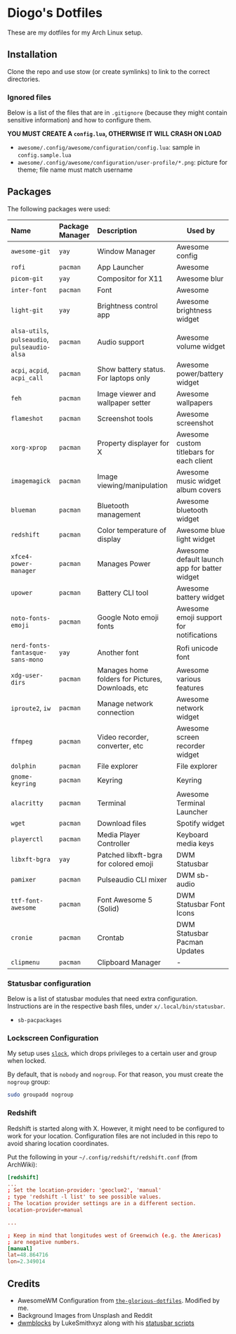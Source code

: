 # Diogo's Dotfiles

These are my dotfiles for my Arch Linux setup.

## Installation

Clone the repo and use stow (or create symlinks) to link to the correct directories.

### Ignored files

Below is a list of the files that are in `.gitignore`
(because they might contain sensitive information) and how to configure them.

**YOU MUST CREATE A `config.lua`, OTHERWISE IT WILL CRASH ON LOAD**

- `awesome/.config/awesome/configuration/config.lua`: sample in `config.sample.lua`
- `awesome/.config/awesome/configuration/user-profile/*.png`: picture for theme; file name must match username

## Packages

The following packages were used:

| Name                                          | Package Manager | Description                                       | Used by                                      |
| :-------------------------------------------- | :-------------- | :------------------------------------------------ | -------------------------------------------- |
| `awesome-git`                                 | `yay`           | Window Manager                                    | Awesome config                               |
| `rofi`                                        | `pacman`        | App Launcher                                      | Awesome                                      |
| `picom-git`                                   | `yay`           | Compositor for X11                                | Awesome blur                                 |
| `inter-font`                                  | `pacman`        | Font                                              | Awesome                                      |
| `light-git`                                   | `yay`           | Brightness control app                            | Awesome brightness widget                    |
| `alsa-utils`, `pulseaudio`, `pulseaudio-alsa` | `pacman`        | Audio support                                     | Awesome volume widget                        |
| `acpi`, `acpid`, `acpi_call`                  | `pacman`        | Show battery status. For laptops only             | Awesome power/battery widget                 |
| `feh`                                         | `pacman`        | Image viewer and wallpaper setter                 | Awesome wallpapers                           |
| `flameshot`                                   | `pacman`        | Screenshot tools                                  | Awesome screenshot                           |
| `xorg-xprop`                                  | `pacman`        | Property displayer for X                          | Awesome custom titlebars for each client     |
| `imagemagick`                                 | `pacman`        | Image viewing/manipulation                        | Awesome music widget album covers            |
| `blueman`                                     | `pacman`        | Bluetooth management                              | Awesome bluetooth widget                     |
| `redshift`                                    | `pacman`        | Color temperature of display                      | Awesome blue light widget                    |
| `xfce4-power-manager`                         | `pacman`        | Manages Power                                     | Awesome default launch app for batter widget |
| `upower`                                      | `pacman`        | Battery CLI tool                                  | Awesome battery widget                       |
| `noto-fonts-emoji`                            | `pacman`        | Google Noto emoji fonts                           | Awesome emoji support for notifications      |
| `nerd-fonts-fantasque-sans-mono`              | `yay`           | Another font                                      | Rofi unicode font                            |
| `xdg-user-dirs`                               | `pacman`        | Manages home folders for Pictures, Downloads, etc | Awesome various features                     |
| `iproute2`, `iw`                              | `pacman`        | Manage network connection                         | Awesome network widget                       |
| `ffmpeg`                                      | `pacman`        | Video recorder, converter, etc                    | Awesome screen recorder widget               |
| `dolphin`                                     | `pacman`        | File explorer                                     | File explorer                                |
| `gnome-keyring`                               | `pacman`        | Keyring                                           | Keyring                                      |
| `alacritty`                                   | `pacman`        | Terminal                                          | Awesome Terminal Launcher                    |
| `wget`                                        | `pacman`        | Download files                                    | Spotify widget                               |
| `playerctl`                                   | `pacman`        | Media Player Controller                           | Keyboard media keys                          |
| `libxft-bgra`                                 | `yay`           | Patched libxft-bgra for colored emoji             | DWM Statusbar                                |
| `pamixer`                                     | `pacman`        | Pulseaudio CLI mixer                              | DWM sb-audio                                 |
| `ttf-font-awesome`                            | `pacman`        | Font Awesome 5 (Solid)                            | DWM Statusbar Font Icons                     |
| `cronie`                                      | `pacman`        | Crontab                                           | DWM Statusbar Pacman Updates                 |
| `clipmenu`                                    | `pacman`        | Clipboard Manager                                 | -                                            |

### Statusbar configuration

Below is a list of statusbar modules that need extra configuration.  
Instructions are in the respective bash files, under `x/.local/bin/statusbar`.

- `sb-pacpackages`

### Lockscreen Configuration

My setup uses [`slock`](https://tools.suckless.org/slock/), which drops privileges to
a certain user and group when locked.

By default, that is `nobody` and `nogroup`.
For that reason, you must create the `nogroup` group:

```bash
sudo groupadd nogroup
```

### Redshift

Redshift is started along with X. However, it might need to be configured to work
for your location. Configuration files are not included in this repo to avoid sharing
location coordinates.

Put the following in your `~/.config/redshift/redshift.conf` (from ArchWiki):

```conf
[redshift]
...
; Set the location-provider: 'geoclue2', 'manual'
; type 'redshift -l list' to see possible values.
; The location provider settings are in a different section.
location-provider=manual

...

; Keep in mind that longitudes west of Greenwich (e.g. the Americas)
; are negative numbers.
[manual]
lat=48.864716
lon=2.349014
```

## Credits

- AwesomeWM Configuration from [`the-glorious-dotfiles`](https://github.com/manilarome/the-glorious-dotfiles). Modified by me.
- Background Images from Unsplash and Reddit
- [dwmblocks](https://github.com/LukeSmithxyz/dwmblocks) by LukeSmithxyz along with his [statusbar scripts](https://github.com/LukeSmithxyz/voidrice/tree/master/.local/bin/statusbar)

